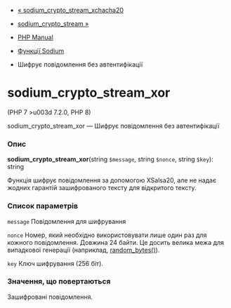 - [«
sodium_crypto_stream_xchacha20](function.sodium-crypto-stream-xchacha20.md)
- [sodium_crypto_stream »](function.sodium-crypto-stream.md)

- [PHP Manual](index.md)
- [Функції Sodium](ref.sodium.md)
- Шифрує повідомлення без автентифікації

# sodium_crypto_stream_xor

(PHP 7 \>u003d 7.2.0, PHP 8)

sodium_crypto_stream_xor — Шифрує повідомлення без автентифікації

### Опис

**sodium_crypto_stream_xor**(string `$message`, string `$nonce`, string
`$key`): string

Функція шифрує повідомлення за допомогою XSalsa20, але не надає
жодних гарантій зашифрованого тексту для відкритого тексту.

### Список параметрів

`message`
Повідомлення для шифрування

`nonce`
Номер, який необхідно використовувати лише один раз для кожного
повідомлення. Довжина 24 байти. Це досить велика межа для випадкової
генерації (наприклад, [random_bytes()](function.random-bytes.md)).

`key`
Ключ шифрування (256 біт).

### Значення, що повертаються

Зашифровані повідомлення.
